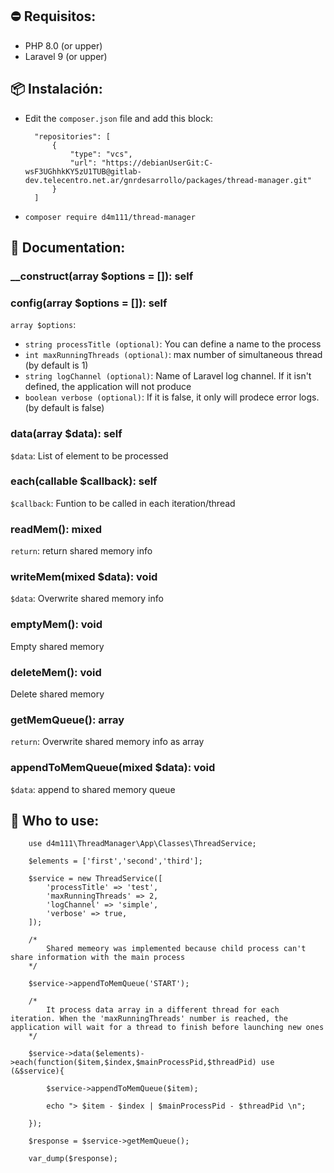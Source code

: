 ## :no_entry: Requisitos:

- PHP 8.0 (or upper)
- Laravel 9 (or upper)

## :package: Instalación:

- Edit the `composer.json` file and add this block:

        "repositories": [
            {
                "type": "vcs",
                "url": "https://debianUserGit:C-wsF3UGhhkKY5zU1TUB@gitlab-dev.telecentro.net.ar/gnrdesarrollo/packages/thread-manager.git"
            }
        ]

- `composer require d4m111/thread-manager`

## :closed_book: Documentation:

### __construct(array $options = []): self
### config(array $options = []): self
`array $options`:
- `string processTitle (optional)`:  You can define a name to the process
- `int maxRunningThreads (optional)`: max number of simultaneous thread (by default is 1)
- `string logChannel (optional)`: Name of Laravel log channel. If it isn't defined, the application will not produce
- `boolean verbose (optional)`: If it is false, it only will prodece error logs. (by default is false)

### data(array $data): self
`$data`: List of element to be processed

### each(callable $callback): self
`$callback`: Funtion to be called in each iteration/thread

### readMem(): mixed
`return`: return shared memory info

### writeMem(mixed $data): void
`$data`: Overwrite shared memory info

### emptyMem(): void
Empty shared memory

### deleteMem(): void
Delete shared memory

### getMemQueue(): array
`return`: Overwrite shared memory info as array

### appendToMemQueue(mixed $data): void
`$data`: append to shared memory queue


## :wrench: Who to use:

        use d4m111\ThreadManager\App\Classes\ThreadService;
        
        $elements = ['first','second','third'];

        $service = new ThreadService([
            'processTitle' => 'test',
            'maxRunningThreads' => 2,
            'logChannel' => 'simple',
            'verbose' => true,
        ]);

        /* 
            Shared memeory was implemented because child process can't share information with the main process 
        */

        $service->appendToMemQueue('START');

        /* 
            It process data array in a different thread for each iteration. When the 'maxRunningThreads' number is reached, the application will wait for a thread to finish before launching new ones
        */

        $service->data($elements)->each(function($item,$index,$mainProcessPid,$threadPid) use (&$service){

            $service->appendToMemQueue($item);

            echo "> $item - $index | $mainProcessPid - $threadPid \n";

        });

        $response = $service->getMemQueue();

        var_dump($response);